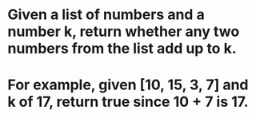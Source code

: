 # Given a list of numbers and a number k, return whether any two numbers from the list add up to k.

# For example, given [10, 15, 3, 7] and k of 17, return true since 10 + 7 is 17.
